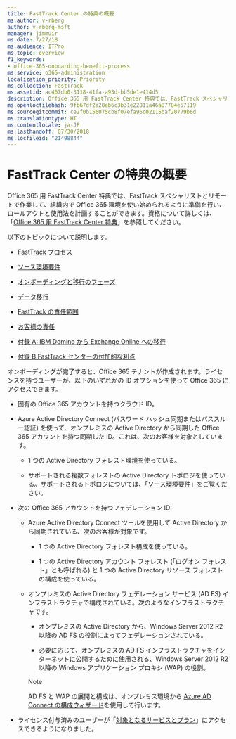 ```yaml
---
title: FastTrack Center の特典の概要
ms.author: v-rberg
author: v-rberg-msft
manager: jimmuir
ms.date: 7/27/18
ms.audience: ITPro
ms.topic: overview
f1_keywords:
- office-365-onboarding-benefit-process
ms.service: o365-administration
localization_priority: Priority
ms.collection: FastTrack
ms.assetid: ac467db0-3118-41fa-a93d-bb5de1e414d5
description: Office 365 用 FastTrack Center 特典では、FastTrack スペシャリストとリモートで作業して、組織内で Office 365 環境を使い始められるように準備を行い、ロールアウトと使用法を計画することができます。資格について詳しくは、「Office 365 用 FastTrack Center 特典」を参照してください。
ms.openlocfilehash: 9fb67df2a28eb6c3b31e22811a46a87784e57119
ms.sourcegitcommit: ce2f0b156075cb8f07efa96c02115baf20779b6d
ms.translationtype: HT
ms.contentlocale: ja-JP
ms.lasthandoff: 07/30/2018
ms.locfileid: "21498844"
---
```

# <a name="fasttrack-center-benefit-overview"></a>FastTrack Center の特典の概要

Office 365 用 FastTrack Center 特典では、FastTrack スペシャリストとリモートで作業して、組織内で Office 365 環境を使い始められるように準備を行い、ロールアウトと使用法を計画することができます。資格について詳しくは、「[Office 365 用 FastTrack Center 特典](fasttrack-benefit-for-office-365.md)」を参照してください。
  
以下のトピックについて説明します。
  
- [FastTrack プロセス](fasttrack-process.md)
    
- [ソース環境要件](environment-expectations.md)
    
- [オンボーディングと移行のフェーズ](onboarding-and-migration.md)
    
- [データ移行](data-migration.md)
    
- [FastTrack の責任範囲](fasttrack-responsibilities.md)
    
- [お客様の責任](your-responsibilities.md)
    
- [付録 A: IBM Domino から Exchange Online への移行](from-ibm-domino-to-exchange-online.md)
    
- [付録 B:FastTrack センターの付加的な利点](fasttrack-additional-benefits.md)
    
オンボーディングが完了すると、Office 365 テナントが作成されます。ライセンスを持つユーザーが、以下のいずれかの ID オプションを使って Office 365 にアクセスできます。
  
- 固有の Office 365 アカウントを持つクラウド ID。
    
- Azure Active Directory Connect (パスワード ハッシュ同期またはパススルー認証) を使って、オンプレミスの Active Directory から同期した Office 365 アカウントを持つ同期した ID。これは、次のお客様を対象としています。
    
  - 1 つの Active Directory フォレスト環境を使っている。
    
  - サポートされる複数フォレストの Active Directory トポロジを使っている。サポートされるトポロジについては、「[ソース環境要件](environment-expectations.md)」をご覧ください。
    
- 次の Office 365 アカウントを持つフェデレーション ID:
    
  - Azure Active Directory Connect ツールを使用して Active Directory から同期されている、次のお客様が対象です。
    
      - 1 つの Active Directory フォレスト構成を使っている。
    
      - 1 つの Active Directory アカウント フォレスト (「ログオン フォレスト」とも呼ばれる) と 1 つの Active Directory リソース フォレストの構成を使っている。
    
  - オンプレミスの Active Directory フェデレーション サービス (AD FS) インフラストラクチャで構成されている。次のようなインフラストラクチャです。
    
      - オンプレミスの Active Directory から、Windows Server 2012 R2 以降の AD FS の役割によってフェデレーションされている。
    
      - 必要に応じて、オンプレミスの AD FS インフラストラクチャをインターネットに公開するために使用される、Windows Server 2012 R2 以降の Windows アプリケーション プロキシ (WAP) の役割。
    
    > [!NOTE]
    > AD FS と WAP の展開と構成は、オンプレミス環境から [Azure AD Connect の構成ウィザード](https://go.microsoft.com/fwlink/?linkid=844794)を使用して行います。 
  
- ライセンス付与済みのユーザーが「[対象となるサービスとプラン](eligible-services-and-plans.md)」にアクセスできるようになりました。
    

 
